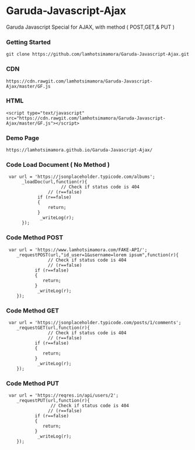 # Garuda-Javascript-Ajax

Garuda Javascript Special for AJAX, with method ( POST,GET,& PUT )

### Getting Started
```
git clone https://github.com/lamhotsimamora/Garuda-Javascript-Ajax.git
```

### CDN
```
https://cdn.rawgit.com/lamhotsimamora/Garuda-Javascript-Ajax/master/GF.js
```

### HTML
```
<script type="text/javascript" src="https://cdn.rawgit.com/lamhotsimamora/Garuda-Javascript-Ajax/master/GF.js"></script>
```

### Demo Page
```
https://lamhotsimamora.github.io/Garuda-Javascript-Ajax/
```


### Code Load Document ( No Method )
```
 var url = 'https://jsonplaceholder.typicode.com/albums';
	  _loadDoc(url,function(r){
	                 // Check if status code is 404 
		        // (r==false)
	  		if (r==false)
	  		{
	  			return;
	  		}
	  		 _writeLog(r);
	  });
```

### Code Method POST
```
 var url = 'https://www.lamhotsimamora.com/FAKE-API/';
	_requestPOST(url,"id_user=1&username=lorem ipsum",function(r){
	            // Check if status code is 404 
		        // (r==false)
		   if (r==false)
		   {
		   	  return;
		   }
		    _writeLog(r);
	});
```

### Code Method GET
```
 var url = 'https://jsonplaceholder.typicode.com/posts/1/comments';
	_requestGET(url,function(r){
	            // Check if status code is 404 
		        // (r==false)
		   if (r==false)
		   {
		   	  return;
		   }
		    _writeLog(r);
	});
```

### Code Method PUT
```
 var url = 'https://reqres.in/api/users/2';
	_requestPUT(url,function(r){
	             // Check if status code is 404 
		        // (r==false)
		   if (r==false)
		   {
		   	  return;
		   }
		    _writeLog(r);
	});
```



